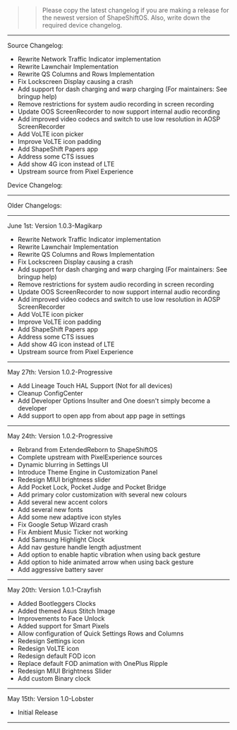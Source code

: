 >> Please copy the latest changelog if you are making a release for the newest version of ShapeShiftOS. Also, write down the required device changelog.
_____________________________________________________________________________________________________________________________

Source Changelog: 

- Rewrite Network Traffic Indicator implementation
- Rewrite Lawnchair Implementation
- Rewrite QS Columns and Rows Implementation
- Fix Lockscreen Display causing a crash
- Add support for dash charging and warp charging (For maintainers: See bringup help)
- Remove restrictions for system audio recording in screen recording
- Update OOS ScreenRecorder to now support internal audio recording
- Add improved video codecs and switch to use low resolution in AOSP ScreenRecorder
- Add VoLTE icon picker
- Improve VoLTE icon padding
- Add ShapeShift Papers app
- Address some CTS issues
- Add show 4G icon instead of LTE
- Upstream source from Pixel Experience

 
Device Changelog:


_____________________________________________________________________________________________________________________________

Older Changelogs:

----------------------------------------------------------------------------------------------------------------------

June 1st:
Version 1.0.3-Magikarp

- Rewrite Network Traffic Indicator implementation
- Rewrite Lawnchair Implementation
- Rewrite QS Columns and Rows Implementation
- Fix Lockscreen Display causing a crash
- Add support for dash charging and warp charging (For maintainers: See bringup help)
- Remove restrictions for system audio recording in screen recording
- Update OOS ScreenRecorder to now support internal audio recording
- Add improved video codecs and switch to use low resolution in AOSP ScreenRecorder
- Add VoLTE icon picker
- Improve VoLTE icon padding
- Add ShapeShift Papers app
- Address some CTS issues
- Add show 4G icon instead of LTE
- Upstream source from Pixel Experience

----------------------------------------------------------------------------------------------------------------------

May 27th:
Version 1.0.2-Progressive

- Add Lineage Touch HAL Support (Not for all devices)
- Cleanup ConfigCenter
- Add Developer Options Insulter and One doesn't simply become a developer
- Add support to open app from about app page in settings

------------------------------------------------------------------------------------------------------------------------------

May 24th:
Version 1.0.2-Progressive

- Rebrand from ExtendedReborn to ShapeShiftOS
- Complete upstream with PixelExperience sources
- Dynamic blurring in Settings UI
- Introduce Theme Engine in Customization Panel
- Redesign MIUI brightness slider
- Add Pocket Lock, Pocket Judge and Pocket Bridge
- Add primary color customization with several new colours
- Add several new accent colors
- Add several new fonts
- Add some new adaptive icon styles
- Fix Google Setup Wizard crash
- Fix Ambient Music Ticker not working
- Add Samsung Highlight Clock
- Add nav gesture handle length adjustment
- Add option to enable haptic vibration when using back gesture
- Add option to hide animated arrow when using back gesture
- Add aggressive battery saver

----------------------------------------------------------------------------------------------------------------------

May 20th:
Version 1.0.1-Crayfish

- Added Bootleggers Clocks
- Added themed Asus Stitch Image
- Improvements to Face Unlock
- Added support for Smart Pixels
- Allow configuration of Quick Settings Rows and Columns
- Redesign Settings icon
- Redesign VoLTE icon
- Redesign default FOD icon
- Replace default FOD animation with OnePlus Ripple
- Redesign MIUI Brightness Slider
- Add custom Binary clock

----------------------------------------------------------------------------------------------------------------------

May 15th:
Version 1.0-Lobster

- Initial Release

----------------------------------------------------------------------------------------------------------------------

